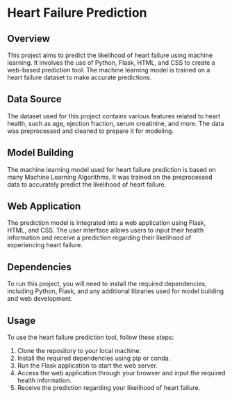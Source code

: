 # Heart Failure Prediction

## Overview
This project aims to predict the likelihood of heart failure using machine learning. It involves the use of Python, Flask, HTML, and CSS to create a web-based prediction tool. The machine learning model is trained on a heart failure dataset to make accurate predictions.

## Data Source
The dataset used for this project contains various features related to heart health, such as age, ejection fraction, serum creatinine, and more. The data was preprocessed and cleaned to prepare it for modeling.

## Model Building
The machine learning model used for heart failure prediction is based on many Machine Learning Algorithms. It was trained on the preprocessed data to accurately predict the likelihood of heart failure.

## Web Application
The prediction model is integrated into a web application using Flask, HTML, and CSS. The user interface allows users to input their health information and receive a prediction regarding their likelihood of experiencing heart failure.

## Dependencies
To run this project, you will need to install the required dependencies, including Python, Flask, and any additional libraries used for model building and web development.

## Usage
To use the heart failure prediction tool, follow these steps:
1. Clone the repository to your local machine.
2. Install the required dependencies using pip or conda.
3. Run the Flask application to start the web server.
4. Access the web application through your browser and input the required health information.
5. Receive the prediction regarding your likelihood of heart failure.
